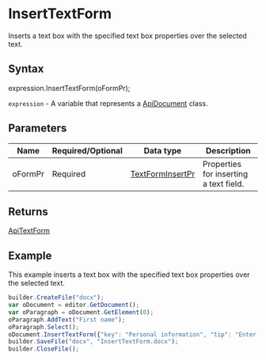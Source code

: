 # InsertTextForm

Inserts a text box with the specified text box properties over the selected text.

## Syntax

expression.InsertTextForm(oFormPr);

`expression` - A variable that represents a [ApiDocument](../ApiDocument.md) class.

## Parameters

| **Name** | **Required/Optional** | **Data type** | **Description** |
| ------------- | ------------- | ------------- | ------------- |
| oFormPr | Required | [TextFormInsertPr](../../../Enumerations/TextFormInsertPr.md) | Properties for inserting a text field. |

## Returns

[ApiTextForm](../../../Word/ApiTextForm/ApiTextForm.md)

## Example

This example inserts a text box with the specified text box properties over the selected text.

```javascript
builder.CreateFile("docx");
var oDocument = editor.GetDocument();
var oParagraph = oDocument.GetElement(0);
oParagraph.AddText("First name");
oParagraph.Select();
oDocument.InsertTextForm({"key": "Personal information", "tip": "Enter your first name", "required": true, "placeholder": "Name", "comb": true, "maxCharacters": 10, "cellWidth": 3, "multiLine": false, "autoFit": false, "placeholderFromSelection": true, "keepSelectedTextInForm": false});
builder.SaveFile("docx", "InsertTextForm.docx");
builder.CloseFile();
```